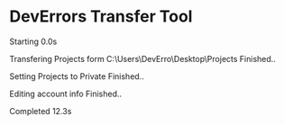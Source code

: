# DevErrors Transfer Tool

Starting 0.0s

Transfering Projects form C:\Users\DevErro\Desktop\Projects
Finished..

Setting Projects to Private
Finished..

Editing account info
Finished..

Completed 12.3s
